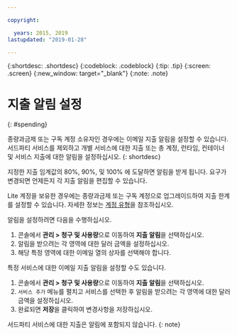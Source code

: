 ```yaml
---

copyright:

  years: 2015, 2019
lastupdated: "2019-01-28"

---
```


{:shortdesc: .shortdesc}
{:codeblock: .codeblock}
{:tip: .tip}
{:screen: .screen}
{:new_window: target="_blank"}
{:note: .note}

# 지출 알림 설정
{: #spending}

종량과금제 또는 구독 계정 소유자인 경우에는 이메일 지출 알림을 설정할 수 있습니다. 서드파티 서비스를 제외하고 개별 서비스에 대한 지출 또는 총 계정, 런타임, 컨테이너 및 서비스 지출에 대한 알림을 설정하십시오.
{: shortdesc}

지정한 지출 임계값의 80%, 90%, 및 100% 에 도달하면 알림을 받게 됩니다. 요구가 변경되면 언제든지 각 지출 알림을 편집할 수 있습니다.

Lite 계정을 보유한 경우에는 종량과금제 또는 구독 계정으로 업그레이드하여 지출 한계를 설정할 수 있습니다. 자세한 정보는 [계정 유형](/docs/account?topic=account-accounts)을 참조하십시오.

알림을 설정하려면 다음을 수행하십시오.

1. 콘솔에서 **관리 > 청구 및 사용량**으로 이동하여 **지출 알림**을 선택하십시오.
2. 알림을 받으려는 각 영역에 대한 달러 금액을 설정하십시오.
3. 해당 특정 영역에 대한 이메일 열의 상자를 선택해야 합니다.

특정 서비스에 대한 이메일 지출 알림을 설정할 수도 있습니다.

1. 콘솔에서 **관리 > 청구 및 사용량**으로 이동하여 **지출 알림**을 선택하십시오.
2. `서비스 추가` 메뉴를 펼치고 서비스를 선택한 후 알림을 받으려는 각 영역에 대한 달러 금액을 설정하십시오.
3. 완료되면 **저장**을 클릭하여 변경사항을 저장하십시오.

서드파티 서비스에 대한 지출은 알림에 포함되지 않습니다.
{: note}
